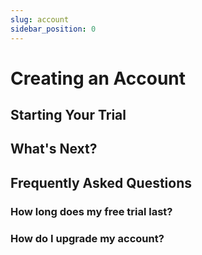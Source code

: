 ```yaml
---
slug: account
sidebar_position: 0
---
```


# Creating an Account

## Starting Your Trial

## What's Next?

## Frequently Asked Questions

### How long does my free trial last?

### How do I upgrade my account?